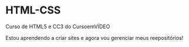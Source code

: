# HTML-CSS
Curso de HTML5 e CC3 do CursoemVÍDEO


Estou aprendendo a criar sites e agora vou gerenciar meus reepositórios!